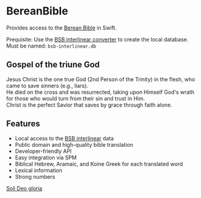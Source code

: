 # BereanBible

Provides access to the [Berean Bible](https://berean.bible) in Swift.

Prequisite: Use the [BSB interlinear converter](https://github.com/cbess/bsb-interlinear-converter) to create the local database.
Must be named: `bsb-interlinear.db`

## Gospel of the triune God

Jesus Christ is the one true God (2nd Person of the Trinity) in the flesh, who came to save sinners (e.g., liars).  
He died on the cross and was resurrected, taking upon Himself God's wrath for those who would turn from their sin and trust in Him.  
Christ is the perfect Savior that saves by grace through faith alone.

## Features

- Local access to the [BSB interlinear](https://interlinearbible.com) data
- Public domain and high-quality bible translation
- Developer-friendly API
- Easy integration via SPM
- Biblical Hebrew, Aramaic, and Koine Greek for each translated word
- Lexical information
- Strong numbers

[Soli Deo gloria](https://perfectGod.com)

